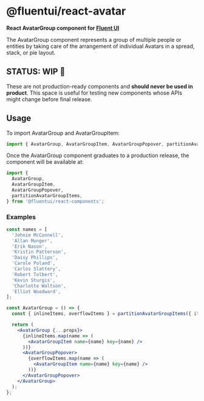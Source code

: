 # @fluentui/react-avatar

**React AvatarGroup component for [Fluent UI](https://dev.microsoft.com/fluentui)**

The AvatarGroup component represents a group of multiple people or entities by taking care of the arrangement of individual Avatars in a spread, stack, or pie layout.

## STATUS: WIP 🚧

These are not production-ready components and **should never be used in product**. This space is useful for testing new components whose APIs might change before final release.

## Usage

To import AvatarGroup and AvatarGroupItem:

```js
import { AvatarGroup, AvatarGroupItem, AvatarGroupPopover, partitionAvatarGroupItems } from '@fluentui/react-avatar';
```

Once the AvatarGroup component graduates to a production release, the component will be available at:

```js
import {
  AvatarGroup,
  AvatarGroupItem,
  AvatarGroupPopover,
  partitionAvatarGroupItems,
} from '@fluentui/react-components';
```

### Examples

```jsx
const names = [
  'Johnie McConnell',
  'Allan Munger',
  'Erik Nason',
  'Kristin Patterson',
  'Daisy Phillips',
  'Carole Poland',
  'Carlos Slattery',
  'Robert Tolbert',
  'Kevin Sturgis',
  'Charlotte Waltson',
  'Elliot Woodward',
];

const AvatarGroup = () => {
  const { inlineItems, overflowItems } = partitionAvatarGroupItems({ items: names });

  return (
    <AvatarGroup {...props}>
      {inlineItems.map(name => (
        <AvatarGroupItem name={name} key={name} />
      ))}
      <AvatarGroupPopover>
        {overflowItems.map(name => (
          <AvatarGroupItem name={name} key={name} />
        ))}
      </AvatarGroupPopover>
    </AvatarGroup>
  );
};
```
